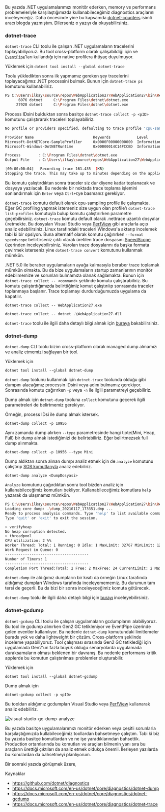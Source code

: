 Bu yazıda .NET uygulamalarımızı monitör ederken, memory ve performans problemeleriyle karşılaştığımızda kullanabileceğimiz diagnostics araçlarını inceleyeceğiz. Daha öncesinde yine bu kapsamda <a href="https://ilkayilknur.com/net-core-uygulamalarini-dotnet-counters-ile-monitor-etmek-ve-custom-eventcounter-tanimlama" target="_blank">dotnet-counters</a> isimli aracı blogda yazmıştım. Dilerseniz o yazıyı da okuyabilirsiniz.

### dotnet-trace
`dotnet-trace` CLI toolu ile çalışan .NET uygulamaların tracelerini toplayabiliyoruz. Bu tool cross-platform olarak çalışabildiği için ve <a href="https://docs.microsoft.com/en-us/dotnet/core/diagnostics/eventpipe" target="_blank">`EventPipe`</a>'ları kullandığı için native profilera ihtiyaç duyulmuyor. 

Yüklemek için
`dotnet tool install --global dotnet-trace`

Toolu yükledikten sonra ilk yapmamız gereken şey tracelerini toplayacağımız .NET processini bulmak. Bunun için `dotnet-trace ps` komutunu kullanabiliriz. 

```bash
PS C:\Users\ilkay\source\repos\WebApplication27\WebApplication27\bin\Release\net5.0> dotnet trace ps
      6076 dotnet     C:\Program Files\dotnet\dotnet.exe
     27928 dotnet     C:\Program Files\dotnet\dotnet.exe
```

Process IDsini bulduktan sonra basitçe `dotnet-trace collect -p <pID>` komutunu çalıştırarak traceleri toplayabiliriz.

```bash
No profile or providers specified, defaulting to trace profile 'cpu-sampling'

Provider Name                           Keywords            Level               Enabled By
Microsoft-DotNETCore-SampleProfiler     0x0000F00000000000  Informational(4)    --profile
Microsoft-Windows-DotNETRuntime         0x00000014C14FCCBD  Informational(4)    --profile

Process        : C:\Program Files\dotnet\dotnet.exe
Output File    : C:\Users\ilkay\source\repos\WebApplication27\WebApplication27\bin\Release\net5.0\trace.nettrace

[00:00:00:04]   Recording trace 161.435  (KB)
Stopping the trace. This may take up to minutes depending on the application being traced.
```

Bu komutu çalıştırdıktan sonra traceler siz dur diyene kadar toplanacak ve dosyaya yazılacak. Bu nedenle bir noktada trace toplama işlemini sonlandırmak için `Enter` veya `Ctrl+C`ye basmanız gerekiyor.

`dotnet-trace` komutu default olarak cpu-sampling profile ile çalışmakta. Eğer GC profiling yapmak isterseniz size uygun olan profile'ı `dotnet-trace list-profiles` komutuyla bulup komutu çalıştırırken parametre geçebilirsiniz. `dotnet-trace` komutu default olarak .nettrace uzantılı dosyalar üretmekte. Bu dosyaları Visual Studio veya <a href="https://github.com/microsoft/perfview" target="_blank">PerfView</a> gibi araçlarla açıp analiz edebilirsiniz. Linux tarafındaki traceleri Windows'a aktarıp incelemek tabi ki bir opsiyon. Buna alternatif olarak komutu çağırırken `--format speedscope` belirtirseniz çıktı olarak üretilen trace dosyasını <a href="https://www.speedscope.app/" target="_blank">SpeedScope</a> üzerinden inceleyebilirsiniz. Varolan trace dosyalarını da başka formata çevirmek isterseniz yine `dotnet-trace convert` komutunu kullanmak mümkün.

.NET 5.0 ile beraber uygulamaların ayağa kalmasıyla beraber trace toplamak mümkün olmakta. Bu da bize uygulamaların startup zamanlarının monitör edebilmemize ve sorunları bulmamıza olanak sağlamakta. Bunun için `dotnet-trace collect -- <command>` şeklinde komutu çalıştırabiliriz. Bu komutu çalıştırdığımızda belirttiğimiz komut çalıştırılıp sonrasında traceler toplanmaya başlanır. Trace toplamayı durdurduğumuzda uygulama da kapatılır. 

`dotnet-trace collect -- WebApplication27.exe`

`dotnet-trace collect -- dotnet .\WebApplication27.dll`

`dotnet-trace` toolu ile ilgili daha detaylı bilgi almak için <a href="https://docs.microsoft.com/en-us/dotnet/core/diagnostics/dotnet-trace" target="_blank">buraya</a> bakabilirsiniz. 

### dotnet-dump

`dotnet-dump` CLI toolu bizim cross-platform olarak managed dump almamızı ve analiz etmemizi sağlayan bir tool. 

Yüklemek için 

`dotnet tool install --global dotnet-dump`

`dotnet-dump` toolunu kullanmak için `dotnet-trace` toolunda olduğu gibi dumpını alacağımız processin IDsini veya adını bulmamız gerekiyor. Sonrasında komutu çağırırken `-p` veya `-n` ile ilgili parametreyi geçebiliriz.

Dump almak için `dotnet-dump` tooluna `collect` komutunu geçerek ilgili parametreleri de belirtmemiz gerekiyor. 

Örneğin, process IDsi ile dump almak istersek.

`dotnet-dump collect -p 10956`

Aynı zamanda dump alırken `--type` parametresinde hangi tipte(Mini, Heap, Full) bir dump almak istediğimizi de belirtebiliriz. Eğer belirtmezsek full dump alınmakta.

`dotnet-dump collect -p 10956 --type Mini`

Dump aldıktan sonra alınan dumpı analiz etmek için de `analyze` komutunu çalıştırıp <a href="https://docs.microsoft.com/en-us/dotnet/core/diagnostics/dotnet-dump#analyze-sos-commands" target="_blank">SOS komutlarıyla</a> analiz edebiliriz.

`dotnet-dump analyze <DumpDosyasi>`

`Analyze` komutunu çağırdıktan sonra tool bizden analiz için kullanabileceğimiz komutları bekliyor. Kullanabileceğimiz komutlara `help` yazarak da ulaşmamız mümkün. 

```bash
PS C:\Users\ilkay\source\repos\WebApplication27\WebApplication27\bin\Release\net5.0> dotnet-dump analyze .\dump_20210117_173351.dmp
Loading core dump: .\dump_20210117_173351.dmp ...
Ready to process analysis commands. Type 'help' to list available commands or 'help [command]' to get detailed help on a command.
Type 'quit' or 'exit' to exit the session.
```
  
```bash
> verifyheap
No heap corruption detected.
> threadpool
CPU utilization: 2 %%
Worker Thread: Total: 1 Running: 0 Idle: 1 MaxLimit: 32767 MinLimit: 12
Work Request in Queue: 0
--------------------------------------
Number of Timers: 1
--------------------------------------
Completion Port Thread:Total: 2 Free: 2 MaxFree: 24 CurrentLimit: 2 MaxLimit: 1000 MinLimit: 12
```

`dotnet-dump` ile aldığımız dumpların bir kısıtı da örneğin Linux tarafında aldığımız dumpları Windows tarafında inceleyemememiz. Bu durumun tam tersi de geçerli. Bu da bizi bir sonra inceleyeceğimiz komuta götürecek.

`dotnet-dump` toolu ile ilgili daha detaylı bilgi için <a href="https://docs.microsoft.com/en-us/dotnet/core/diagnostics/dotnet-dump" target="_blank">burayı</a> inceleyebilirsiniz.

### dotnet-gcdump

`dotnet-gcdump` CLI toolu ile çalışan uygulamaların gcdumplarını alabiliyoruz. Bu tool ile gcdump alınırken Gen2 GC tetikleniyor ve EventPipe üzerinde gelen eventler kullanılıyor. Bu nedenle `dotnet-dump` komutundaki limitlemeler burada yok ve daha lightweight bir çözüm. Cross-platform şeklinde inceleme yapabiliyoruz. Tool çalışması sırasında Gen2 GC tetiklediği için uygulamada Gen2'un fazla büyük olduğu senaryolarda uygulamada duraksamaların olması beklenen bir davranış. Bu nedenle performans kritik applerde bu komutun çalıştırılması problemler oluşturabilir.

Yüklemek için 

`dotnet tool install --global dotnet-gcdump`

Dump almak için 

`dotnet-gcdump collect -p <pID>`

Bu tooldan aldığımız gcdumpları Visual Studio veya <a href="https://github.com/microsoft/perfview" target="_blank">PerfView</a> kullanarak analiz edebiliriz.

![visual-studio-gc-dump-analyze](https://ilkayblog.blob.core.windows.net/uploads/2021/01/17/gcdump-analyze.png)

Bu yazıda basitçe uygulamalarımızı monitör ederken veya çeşitli sorunlarla karşılaştığımızda kullabileceğimiz toollardan bahsetmeye çalıştım. Tabi ki biz bu yazıda basitçe komutlardan ve ne işe yaradıklarından bahsettik. Production ortamlarında bu komutları ve araçları bilmenin yanı sıra bu araçların ürettiği çıktıları da analiz etmek oldukça önemli. İlerleyen yazılarda bu konulardan da bahsetmeyi planlıyorum. 

Bir sonraki yazıda görüşmek üzere,

Kaynaklar
* https://github.com/dotnet/diagnostics
* https://docs.microsoft.com/en-us/dotnet/core/diagnostics/dotnet-dump
* https://docs.microsoft.com/en-us/dotnet/core/diagnostics/dotnet-gcdump
* https://docs.microsoft.com/en-us/dotnet/core/diagnostics/dotnet-trace